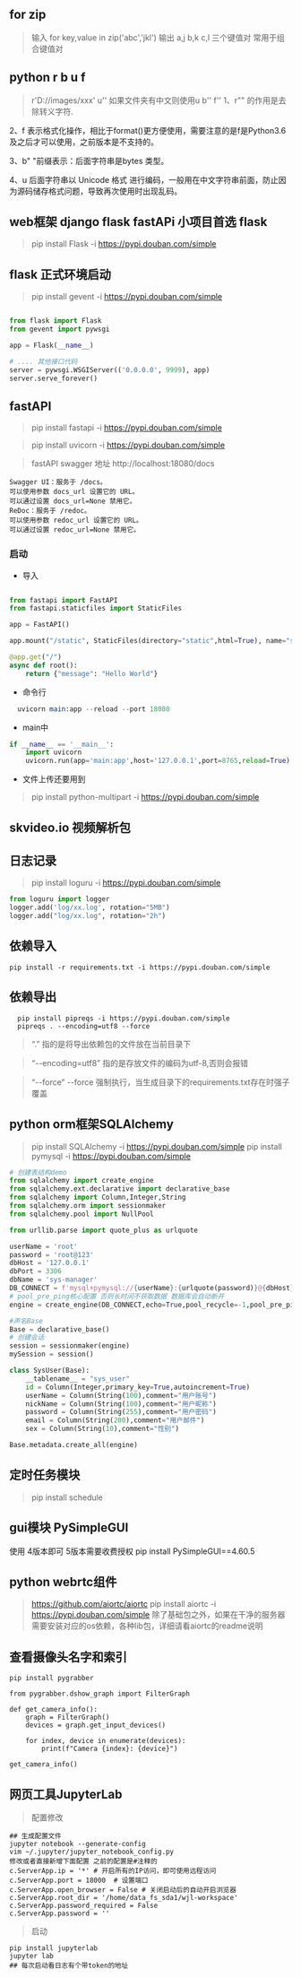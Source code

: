 ## for zip
> 输入 for key,value in zip('abc','jkl')
> 输出 a,j b,k c,l 三个键值对
> 常用于组合键值对
> 
## python  r b u f 
> r'D://images/xxx'
> u''  如果文件夹有中文则使用u
> b''
> f''
1、r"" 的作用是去除转义字符.

2、f 表示格式化操作，相比于format()更方便使用，需要注意的是f是Python3.6及之后才可以使用，之前版本是不支持的。

3、b" "前缀表示：后面字符串是bytes 类型。

4、u 后面字符串以 Unicode 格式 进行编码，一般用在中文字符串前面，防止因为源码储存格式问题，导致再次使用时出现乱码。

## web框架 django  flask fastAPi  小项目首选 flask
> pip install Flask -i https://pypi.douban.com/simple


## flask 正式环境启动
> pip install gevent -i https://pypi.douban.com/simple
```python

from flask import Flask
from gevent import pywsgi

app = Flask(__name__)

# .... 其他接口代码
server = pywsgi.WSGIServer(('0.0.0.0', 9999), app)
server.serve_forever()
```

## fastAPI 

> pip install fastapi -i https://pypi.douban.com/simple

> pip install uvicorn -i https://pypi.douban.com/simple

> fastAPI swagger 地址 http://localhost:18080/docs
```
Swagger UI：服务于 /docs。
可以使用参数 docs_url 设置它的 URL。
可以通过设置 docs_url=None 禁用它。
ReDoc：服务于 /redoc。
可以使用参数 redoc_url 设置它的 URL。
可以通过设置 redoc_url=None 禁用它。
```

### 启动 
 - 导入
```python

from fastapi import FastAPI
from fastapi.staticfiles import StaticFiles

app = FastAPI()

app.mount("/static", StaticFiles(directory="static",html=True), name="static") 静态文件访问

@app.get("/")
async def root():
    return {"message": "Hello World"}

```

 - 命令行
  ```s
    uvicorn main:app --reload --port 18080
  ```
  - main中
  
```python
if __name__ == '__main__':
    import uvicorn
    uvicorn.run(app='main:app',host='127.0.0.1',port=8765,reload=True)
```
 - 文件上传还要用到
  >  pip install python-multipart -i https://pypi.douban.com/simple

## skvideo.io 视频解析包



## 日志记录
> pip install loguru -i https://pypi.douban.com/simple

```python
from loguru import logger
logger.add('log/xx.log', rotation="5MB")
logger.add("log/xx.log", rotation="2h")

```

## 依赖导入
```
pip install -r requirements.txt -i https://pypi.douban.com/simple
```
## 依赖导出
```
  pip install pipreqs -i https://pypi.douban.com/simple
  pipreqs . --encoding=utf8 --force
```
> “.” 指的是将导出依赖包的文件放在当前目录下

> “--encoding=utf8” 指的是存放文件的编码为utf-8,否则会报错

> “--force” --force 强制执行，当生成目录下的requirements.txt存在时强子覆盖


## python orm框架SQLAlchemy
> pip install SQLAlchemy -i https://pypi.douban.com/simple
> pip install pymysql -i https://pypi.douban.com/simple

```python
# 创建表结构demo
from sqlalchemy import create_engine
from sqlalchemy.ext.declarative import declarative_base
from sqlalchemy import Column,Integer,String
from sqlalchemy.orm import sessionmaker
from sqlalchemy.pool import NullPool

from urllib.parse import quote_plus as urlquote

userName = 'root'
password = 'root@123'
dbHost = '127.0.0.1'
dbPort = 3306
dbName = 'sys-manager'
DB_CONNECT = f'mysql+pymysql://{userName}:{urlquote(password)}@{dbHost}:{dbPort}/{dbName}?charset=utf8mb4'
# pool_pre_ping核心配置 否则长时间不获取数据 数据库会自动断开
engine = create_engine(DB_CONNECT,echo=True,pool_recycle=-1,pool_pre_ping=True)

#声名Base
Base = declarative_base()
# 创建会话
session = sessionmaker(engine)
mySession = session()

class SysUser(Base):
    __tablename__ = "sys_user"
    id = Column(Integer,primary_key=True,autoincrement=True)
    userName = Column(String(100),comment="用户账号")
    nickName = Column(String(100),comment="用户昵称")
    password = Column(String(255),comment="用户密码")
    email = Column(String(200),comment="用户邮件")
    sex = Column(String(10),comment="性别")

Base.metadata.create_all(engine)
```

## 定时任务模块
> pip install schedule

## gui模块  PySimpleGUI

使用 4版本即可 5版本需要收费授权
pip install PySimpleGUI==4.60.5


## python webrtc组件 

> https://github.com/aiortc/aiortc
> pip install aiortc -i https://pypi.douban.com/simple
> 除了基础包之外，如果在干净的服务器需要安装对应的os依赖，各种lib包，详细请看aiortc的readme说明


## 查看摄像头名字和索引

```
pip install pygrabber

from pygrabber.dshow_graph import FilterGraph

def get_camera_info():
    graph = FilterGraph()
    devices = graph.get_input_devices()

    for index, device in enumerate(devices):
        print(f"Camera {index}: {device}")

get_camera_info()
```

## 网页工具JupyterLab

> 配置修改
```
## 生成配置文件
jupyter notebook --generate-config
vim ~/.jupyter/jupyter_notebook_config.py
修改或者直接新增下面配置 之前的配置是#注释的
c.ServerApp.ip = '*' # 开启所有的IP访问，即可使用远程访问
c.ServerApp.port = 18000  # 设置端口
c.ServerApp.open_browser = False # 关闭启动后的自动开启浏览器
c.ServerApp.root_dir = '/home/data_fs_sda1/wjl-workspace'
c.ServerApp.password_required = False
c.ServerApp.password = ''

```

> 启动
```
pip install jupyterlab
jupyter lab
## 每次启动看日志有个带token的地址

```
